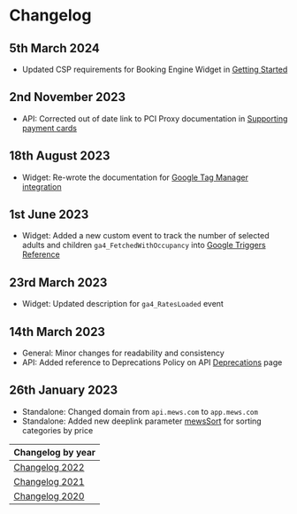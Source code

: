# Changelog

## 5th March 2024
* Updated CSP requirements for Booking Engine Widget in [Getting Started](../booking-engine-widget/getting-started.md#content-security-policy)

## 2nd November 2023
* API: Corrected out of date link to PCI Proxy documentation in [Supporting payment cards](../booking-engine-api/use-cases/supporting-payment-cards.md)

## 18th August 2023
* Widget: Re-wrote the documentation for [Google Tag Manager integration](../booking-engine-widget/integrations/README.md)

## 1st June 2023
* Widget: Added a new custom event to track the number of selected adults and children `ga4_FetchedWithOccupancy` into [Google Triggers Reference](../booking-engine-widget/integrations/google-triggers-reference.md#ga4fetchedwithoccupancy)

## 23rd March 2023
* Widget: Updated description for `ga4_RatesLoaded` event

## 14th March 2023
* General: Minor changes for readability and consistency
* API: Added reference to Deprecations Policy on API [Deprecations](../booking-engine-api/deprecations/README.md) page

## 26th January 2023
* Standalone: Changed domain from `api.mews.com` to `app.mews.com`
* Standalone: Added new deeplink parameter [mewsSort](../booking-engine-standalone/deeplinks.md#parameters-supported-in-single-and-multi-enterprise-mode) for sorting categories by price

| Changelog by year |
| :-- |
| [Changelog 2022](changelog2022.md) |
| [Changelog 2021](changelog2021.md) |
| [Changelog 2020](changelog2020.md) |
